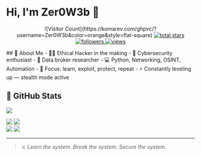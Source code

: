 # Hi, I'm Zer0W3b 👾 
<p align="center">
  ![Visitor Count](https://komarev.com/ghpvc/?username=Zer0W3b&color=orange&style=flat-square)
  <a href="https://github.com/zer0w3b?tab=repositories&sort=stargazers">
    <img alt="total stars" title="Total stars on GitHub" src="https://custom-icon-badges.demolab.com/github/stars/zer0w3b?color=55960c&style=for-the-badge&labelColor=488207&logo=star"/>
  </a>
  <a href="https://github.com/zer0w3b?tab=followers">
    <img alt="followers" title="Follow me on Github" src="https://custom-icon-badges.demolab.com/github/followers/zer0w3b?color=236ad3&labelColor=1155ba&style=for-the-badge&logo=person-add&label=Follow&logoColor=white"/>
  </a>
  <a href="https://github.com/zer0w3b/Simple-View-Counter">
    <img alt="views" title="GitHub profile views" src="https://freshidea.com/jonah/app/zer0w3b-profile-views?repo=zer0w3b"/>
  </a>
</p> 
## 👤 About Me  
- 🕵️‍♂️ Ethical Hacker in the making  
- 🔐 Cybersecurity enthusiast  
- 🧩 Data broker researcher  
- 💻 Python, Networking, OSINT, Automation  
- 🎯 Focus: learn, exploit, protect, repeat  
- ⚡ Constantly leveling up — stealth mode active  

## 🚀 GitHub Stats  

![](http://github-profile-summary-cards.vercel.app/api/cards/profile-details?username=Zer0W3b&theme=graywhite)  

![](http://github-profile-summary-cards.vercel.app/api/cards/repos-per-language?username=Zer0W3b&theme=graywhite)  ![](http://github-profile-summary-cards.vercel.app/api/cards/most-commit-language?username=Zer0W3b&theme=graywhite)  
![](http://github-profile-summary-cards.vercel.app/api/cards/stats?username=Zer0W3b&theme=graywhite)  ![](http://github-profile-summary-cards.vercel.app/api/cards/productive-time?username=Zer0W3b&theme=graywhite&utcOffset=8)  

---
> ⚔️ *Learn the system. Break the system. Secure the system.*
